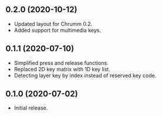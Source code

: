 ## 0.2.0 (2020-10-12)

- Updated layout for Chrumm 0.2.
- Added support for multimedia keys.

## 0.1.1 (2020-07-10)

- Simplified press and release functions.
- Replaced 2D key matrix with 1D key list.
- Detecting layer key by index instead of reserved key code.

## 0.1.0 (2020-07-02)

- Initial release.
